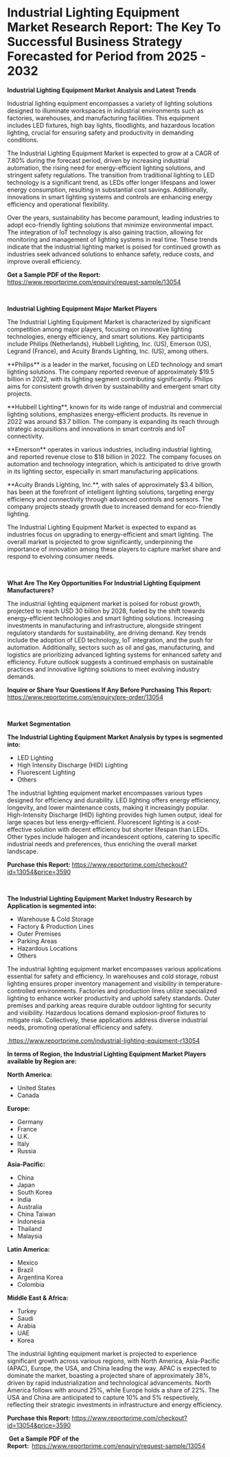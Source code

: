 <p><h1>Industrial Lighting Equipment Market Research Report: The Key To Successful Business Strategy Forecasted for Period from 2025 - 2032</h1></p><p><strong>Industrial Lighting Equipment Market Analysis and Latest Trends</strong></p>
<p><p>Industrial lighting equipment encompasses a variety of lighting solutions designed to illuminate workspaces in industrial environments such as factories, warehouses, and manufacturing facilities. This equipment includes LED fixtures, high bay lights, floodlights, and hazardous location lighting, crucial for ensuring safety and productivity in demanding conditions.</p><p>The Industrial Lighting Equipment Market is expected to grow at a CAGR of 7.80% during the forecast period, driven by increasing industrial automation, the rising need for energy-efficient lighting solutions, and stringent safety regulations. The transition from traditional lighting to LED technology is a significant trend, as LEDs offer longer lifespans and lower energy consumption, resulting in substantial cost savings. Additionally, innovations in smart lighting systems and controls are enhancing energy efficiency and operational flexibility.</p><p>Over the years, sustainability has become paramount, leading industries to adopt eco-friendly lighting solutions that minimize environmental impact. The integration of IoT technology is also gaining traction, allowing for monitoring and management of lighting systems in real time. These trends indicate that the industrial lighting market is poised for continued growth as industries seek advanced solutions to enhance safety, reduce costs, and improve overall efficiency.</p></p>
<p><strong>Get a Sample PDF of the Report:&nbsp;</strong> <a href="https://www.reportprime.com/enquiry/request-sample/13054?utm_campaign=4440&utm_medium=2&utm_source=Github&utm_content=ia&utm_term=17052025&utm_id=industrial-lighting-equipment">https://www.reportprime.com/enquiry/request-sample/13054</a></p>
<p>&nbsp;</p>
<p><strong>Industrial Lighting Equipment Major Market Players</strong></p>
<p><p>The Industrial Lighting Equipment Market is characterized by significant competition among major players, focusing on innovative lighting technologies, energy efficiency, and smart solutions. Key participants include Philips (Netherlands), Hubbell Lighting, Inc. (US), Emerson (US), Legrand (France), and Acuity Brands Lighting, Inc. (US), among others.</p><p>**Philips** is a leader in the market, focusing on LED technology and smart lighting solutions. The company reported revenue of approximately $19.5 billion in 2022, with its lighting segment contributing significantly. Philips aims for consistent growth driven by sustainability and emergent smart city projects.</p><p>**Hubbell Lighting**, known for its wide range of industrial and commercial lighting solutions, emphasizes energy-efficient products. Its revenue in 2022 was around $3.7 billion. The company is expanding its reach through strategic acquisitions and innovations in smart controls and IoT connectivity.</p><p>**Emerson** operates in various industries, including industrial lighting, and reported revenue close to $18 billion in 2022. The company focuses on automation and technology integration, which is anticipated to drive growth in its lighting sector, especially in smart manufacturing applications.</p><p>**Acuity Brands Lighting, Inc.**, with sales of approximately $3.4 billion, has been at the forefront of intelligent lighting solutions, targeting energy efficiency and connectivity through advanced controls and sensors. The company projects steady growth due to increased demand for eco-friendly lighting.</p><p>The Industrial Lighting Equipment Market is expected to expand as industries focus on upgrading to energy-efficient and smart lighting. The overall market is projected to grow significantly, underpinning the importance of innovation among these players to capture market share and respond to evolving consumer needs.</p></p>
<p>&nbsp;</p>
<p><strong>What Are The Key Opportunities For Industrial Lighting Equipment Manufacturers?</strong></p>
<p><p>The industrial lighting equipment market is poised for robust growth, projected to reach USD 30 billion by 2028, fueled by the shift towards energy-efficient technologies and smart lighting solutions. Increasing investments in manufacturing and infrastructure, alongside stringent regulatory standards for sustainability, are driving demand. Key trends include the adoption of LED technology, IoT integration, and the push for automation. Additionally, sectors such as oil and gas, manufacturing, and logistics are prioritizing advanced lighting systems for enhanced safety and efficiency. Future outlook suggests a continued emphasis on sustainable practices and innovative lighting solutions to meet evolving industry demands.</p></p>
<p><strong>Inquire or Share Your Questions If Any Before Purchasing This Report:</strong> <a href="https://www.reportprime.com/enquiry/pre-order/13054?utm_campaign=4440&utm_medium=2&utm_source=Github&utm_content=ia&utm_term=17052025&utm_id=industrial-lighting-equipment">https://www.reportprime.com/enquiry/pre-order/13054</a></p>
<p>&nbsp;</p>
<p><strong>Market Segmentation</strong></p>
<p><strong>The Industrial Lighting Equipment Market Analysis by types is segmented into:</strong></p>
<p><ul><li>LED Lighting</li><li>High Intensity Discharge (HID) Lighting</li><li>Fluorescent Lighting</li><li>Others</li></ul></p>
<p><p>The industrial lighting equipment market encompasses various types designed for efficiency and durability. LED lighting offers energy efficiency, longevity, and lower maintenance costs, making it increasingly popular. High-Intensity Discharge (HID) lighting provides high lumen output, ideal for large spaces but less energy-efficient. Fluorescent lighting is a cost-effective solution with decent efficiency but shorter lifespan than LEDs. Other types include halogen and incandescent options, catering to specific industrial needs and preferences, thus enriching the overall market landscape.</p></p>
<p><strong>Purchase this Report:&nbsp;</strong><a href="https://www.reportprime.com/checkout?id=13054&price=3590&utm_campaign=4440&utm_medium=2&utm_source=Github&utm_content=ia&utm_term=17052025&utm_id=industrial-lighting-equipment">https://www.reportprime.com/checkout?id=13054&price=3590</a></p>
<p>&nbsp;</p>
<p><strong>The Industrial Lighting Equipment Market Industry Research by Application is segmented into:</strong></p>
<p><ul><li>Warehouse & Cold Storage</li><li>Factory & Production Lines</li><li>Outer Premises</li><li>Parking Areas</li><li>Hazardous Locations</li><li>Others</li></ul></p>
<p><p>The industrial lighting equipment market encompasses various applications essential for safety and efficiency. In warehouses and cold storage, robust lighting ensures proper inventory management and visibility in temperature-controlled environments. Factories and production lines utilize specialized lighting to enhance worker productivity and uphold safety standards. Outer premises and parking areas require durable outdoor lighting for security and visibility. Hazardous locations demand explosion-proof fixtures to mitigate risk. Collectively, these applications address diverse industrial needs, promoting operational efficiency and safety.</p></p>
<p><a href="https://www.reportprime.com/industrial-lighting-equipment-r13054?utm_campaign=4440&utm_medium=2&utm_source=Github&utm_content=ia&utm_term=17052025&utm_id=industrial-lighting-equipment">&nbsp;https://www.reportprime.com/industrial-lighting-equipment-r13054</a></p>
<p><strong>In terms of Region, the Industrial Lighting Equipment Market Players available by Region are:</strong></p>
<p>
    <p> <strong> North America: </strong>
        <ul>
            <li>United States</li>
            <li>Canada</li>
        </ul>
        </p> 
    <p> <strong> Europe: </strong>
        <ul>
            <li>Germany</li>
            <li>France</li>
            <li>U.K.</li>
            <li>Italy</li>
            <li>Russia</li>
        </ul>
        </p> 
    <p> <strong> Asia-Pacific: </strong>
        <ul>
            <li>China</li>
            <li>Japan</li>
            <li>South Korea</li>
            <li>India</li>
            <li>Australia</li>
            <li>China Taiwan</li>
            <li>Indonesia</li>
            <li>Thailand</li>
            <li>Malaysia</li>
        </ul>
        </p> 
    <p> <strong> Latin America: </strong>
        <ul>
            <li>Mexico</li>
            <li>Brazil</li>
            <li>Argentina Korea</li>
            <li>Colombia</li>
        </ul>
        </p> 
    <p> <strong> Middle East & Africa: </strong>
        <ul>
            <li>Turkey</li>
            <li>Saudi</li>
            <li>Arabia</li>
            <li>UAE</li>
            <li>Korea</li>
        </ul>
    </p>
    </p>
<p><p>The industrial lighting equipment market is projected to experience significant growth across various regions, with North America, Asia-Pacific (APAC), Europe, the USA, and China leading the way. APAC is expected to dominate the market, boasting a projected share of approximately 38%, driven by rapid industrialization and technological advancements. North America follows with around 25%, while Europe holds a share of 22%. The USA and China are anticipated to capture 10% and 5% respectively, reflecting their strategic investments in infrastructure and energy efficiency.</p></p>
<p><strong>Purchase this Report: </strong><a href="https://www.reportprime.com/checkout?id=13054&price=3590&utm_campaign=4440&utm_medium=2&utm_source=Github&utm_content=ia&utm_term=17052025&utm_id=industrial-lighting-equipment">https://www.reportprime.com/checkout?id=13054&price=3590</a></p>
<p>&nbsp;<strong>Get a Sample PDF of the Report:&nbsp;&nbsp;</strong><a href="https://www.reportprime.com/enquiry/request-sample/13054?utm_campaign=4440&utm_medium=2&utm_source=Github&utm_content=ia&utm_term=17052025&utm_id=industrial-lighting-equipment">https://www.reportprime.com/enquiry/request-sample/13054</a></p>
<p><strong></strong></p>
<p><p></p><p></p><p></p></p>